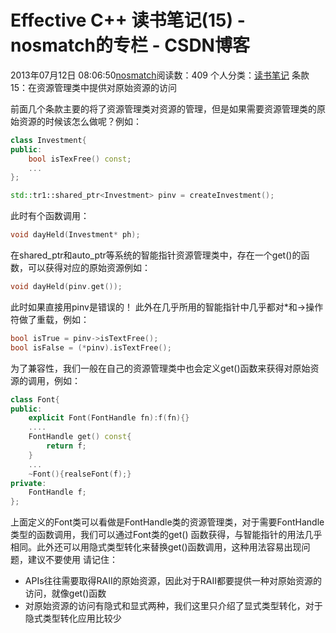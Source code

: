 # Effective C++ 读书笔记(15) - nosmatch的专栏 - CSDN博客
2013年07月12日 08:06:50[nosmatch](https://me.csdn.net/HDUTigerkin)阅读数：409
个人分类：[读书笔记](https://blog.csdn.net/HDUTigerkin/article/category/1432055)
条款15：在资源管理类中提供对原始资源的访问
> 
前面几个条款主要的将了资源管理类对资源的管理，但是如果需要资源管理类的原始资源的时候该怎么做呢？例如：
```cpp
class Investment{
public:
    bool isTexFree() const;
    ...
};
```
```cpp
std::tr1::shared_ptr<Investment> pinv = createInvestment();
```
此时有个函数调用：
```cpp
void dayHeld(Investment* ph);
```
在shared_ptr和auto_ptr等系统的智能指针资源管理类中，存在一个get()的函数，可以获得对应的原始资源例如：
```cpp
void dayHeld(pinv.get());
```
此时如果直接用pinv是错误的！
此外在几乎所用的智能指针中几乎都对*和->操作符做了重载，例如：
```cpp
bool isTrue = pinv->isTextFree();
bool isFalse = (*pinv).isTextFree();
```
为了兼容性，我们一般在自己的资源管理类中也会定义get()函数来获得对原始资源的调用，例如：
```cpp
class Font{
public:
	explicit Font(FontHandle fn):f(fn){}
	....
	FontHandle get() const{
		return f;
	}
	...
	~Font(){realseFont(f);}
private:
	FontHandle f;
};
```
上面定义的Font类可以看做是FontHandle类的资源管理类，对于需要FontHandle类型的函数调用，我们可以通过Font类的get()
函数获得，与智能指针的用法几乎相同。此外还可以用隐式类型转化来替换get()函数调用，这种用法容易出现问题，建议不要使用
请记住：
- APIs往往需要取得RAII的原始资源，因此对于RAII都要提供一种对原始资源的访问，就像get()函数
- 对原始资源的访问有隐式和显式两种，我们这里只介绍了显式类型转化，对于隐式类型转化应用比较少

> 


